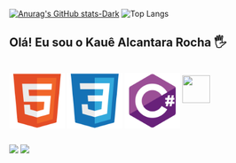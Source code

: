 [![Anurag's GitHub stats-Dark](https://github-readme-stats.vercel.app/api?username=Kaueroch&show_icons=true&theme=dark#gh-dark-mode-only)](https://github.com/anuraghazra/github-readme-stats#gh-dark-mode-only)
![Top Langs](https://github-readme-stats.vercel.app/api/top-langs/?username=Kaueroch&layout=compact)

## Olá! Eu sou o Kauê Alcantara Rocha 🖐️
<div style="display: inline_block"><br>
  <img align="center" alt="kaue-HTML" height="100" width="100" src="https://raw.githubusercontent.com/devicons/devicon/master/icons/html5/html5-original.svg">
  <img align="center" alt="kaue-CSS" height="100" width="100" src="https://raw.githubusercontent.com/devicons/devicon/master/icons/css3/css3-original.svg">
  <img align="center" alt="kaue-Csharp" height="100" width="100" src="https://raw.githubusercontent.com/devicons/devicon/master/icons/csharp/csharp-original.svg">
  <img height="50" width="50" src="https://cdn.jsdelivr.net/gh/devicons/devicon/icons/java/java-original-wordmark.svg](https://cdn.jsdelivr.net/gh/devicons/devicon/icons/java/java-original-wordmark.svg)](https://1000logos.net/wp-content/uploads/2020/09/Java-Logo.png)"/>
</div>
  
  ##
 
<div> 
  <a href="https://www.instagram.com/alcantara_rochaag/" target="_blank"><img src="https://img.shields.io/badge/-Instagram-%23E4405F?style=for-the-badge&logo=instagram&logoColor=white" target="_blank"></a>
  <a href = "mailto:kaue.alcan@gmail.com"><img src="https://img.shields.io/badge/-Gmail-%23333?style=for-the-badge&logo=gmail&logoColor=white" target="_blank"></a>  
</div>

